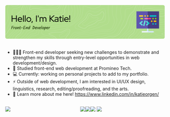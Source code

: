 ![Header](./github-header-image-2.png)
<br><br>

- 👩🏽‍💻 Front-end developer seeking new challenges to demonstrate and strengthen my skills through entry-level opportunities in web development/design.
- 📖 Studied front-end web development at Promineo Tech.
- 💻 Currently: working on personal projects to add to my portfolio.
- ⚡️ Outside of web development, I am interested in UI/UX design, linguistics, research, editing/proofreading, and the arts.
- 🤝 Learn more about me here! https://www.linkedin.com/in/katieorgen/
<br><br>

<img align="left" width="47%" src="https://github-readme-stats.vercel.app/api/top-langs/?username=kdcoding23&layout=compact&theme=shadow_blue" />

<img align="left" src="https://img.shields.io/badge/html5-%23E34F26.svg?style=for-the-badge&logo=html5&logoColor=white" />
<img align="left" src="https://img.shields.io/badge/css3-%231572B6.svg?style=for-the-badge&logo=css3&logoColor=white" />
<img alighn="left" src="https://img.shields.io/badge/bootstrap-%238511FA.svg?style=for-the-badge&logo=bootstrap&logoColor=white" />
<img src="https://img.shields.io/badge/javascript-%23323330.svg?style=for-the-badge&logo=javascript&logoColor=%23F7DF1E" />
